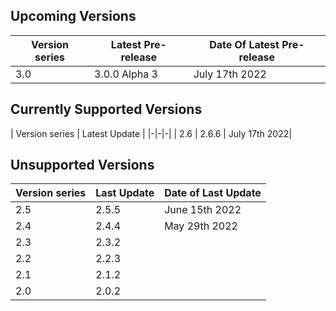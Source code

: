 ## Upcoming Versions

| Version series | Latest Pre-release | Date Of Latest Pre-release |
|-|-|-|
| 3.0 | 3.0.0 Alpha 3 | July 17th 2022 |

## Currently Supported Versions

| Version series | Latest Update |
|-|-|-|
| 2.6 | 2.6.6 | July 17th 2022|

## Unsupported Versions

| Version series | Last Update | Date of Last Update |
|-|-|-|
| 2.5 | 2.5.5 | June 15th 2022 |
| 2.4 | 2.4.4 | May 29th 2022 | 
| 2.3 | 2.3.2 | |
| 2.2 | 2.2.3 | | 
| 2.1 | 2.1.2 | |
| 2.0 | 2.0.2 | |
